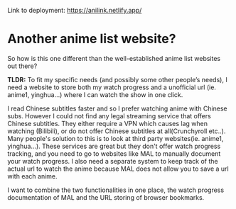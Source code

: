 Link to deployment: https://anilink.netlify.app/

# Another anime list website?

So how is this one different than the well-established anime list websites out there?

**TLDR:** To fit my specific needs (and possibly some other people’s needs), I need a website to store both my watch progress and a unofficial url (ie. anime1, yinghua…) where I can watch the show in one click.

I read Chinese subtitles faster and so I prefer watching anime with Chinese subs. However I could not find any legal streaming service that offers Chinese subtitles. They either require a VPN which causes lag when watching (Bilibili), or do not offer Chinese subtitles at all(Crunchyroll etc..). Many people's solution to this is to look at third party websites(ie. anime1, yinghua…). These services are great but they don't offer watch progress tracking, and you need to go to websites like MAL to manually document your watch progress. I also need a separate system to keep track of the actual url to watch the anime because MAL does not allow you to save a url with each anime. 

I want to combine the two functionalities in one place, the watch progress documentation of MAL and the URL storing of browser bookmarks.
